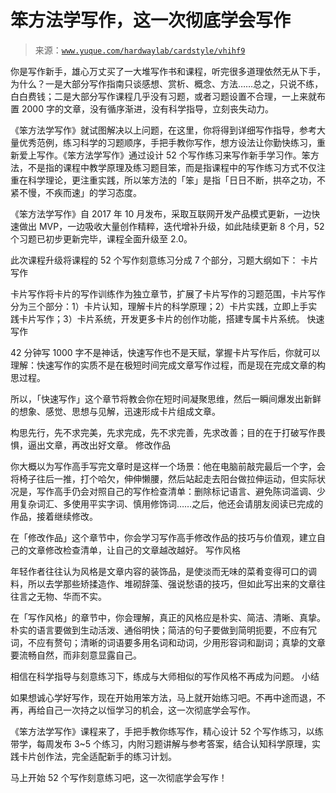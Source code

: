 # 笨方法学写作，这一次彻底学会写作

> 来源：[`www.yuque.com/hardwaylab/cardstyle/vhihf9`](https://www.yuque.com/hardwaylab/cardstyle/vhihf9)



你是写作新手，雄心万丈买了一大堆写作书和课程，听完很多道理依然无从下手，为什么？一是大部分写作指南只谈感想、赏析、概念、方法……总之，只说不练，白白费钱；二是大部分写作课程几乎没有习题，或者习题设置不合理，一上来就布置 2000 字的文章，没有循序渐进，没有科学指导，立刻丧失动力。 

《笨方法学写作》就试图解决以上问题，在这里，你将得到详细写作指导，参考大量优秀范例，练习科学的习题顺序，手把手教你写作，想方设法让你勤快练习，重新爱上写作。《笨方法学写作》通过设计 52 个写作练习来写作新手学习作。笨方法，不是指的课程中教学原理及练习题目笨，而是指课程中的写作练习方式不仅注重在科学理论，更注重实践，所以笨方法的「笨」是指「日日不断，拱卒之功，不紧不慢，不疾而速」的学习态度。 

《笨方法学写作》自 2017 年 10 月发布，采取互联网开发产品模式更新，一边快速做出 MVP，一边吸收大量创作精粹，迭代增补升级，如此陆续更新 8 个月，52 个习题已初步更新完毕，课程全面升级至 2.0。 

此次课程升级将课程的 52 个写作刻意练习分成 7 个部分，习题大纲如下： <ne-h2 id="d1d1b035" data-lake-id="d1d1b035"><ne-heading-ext><ne-heading-anchor></ne-heading-anchor><ne-heading-fold></ne-heading-fold></ne-heading-ext><ne-heading-content>卡片写作</ne-heading-content></ne-h2> 

卡片写作将卡片的写作训练作为独立章节，扩展了卡片写作的习题范围，卡片写作分为三个部分：1）卡片认知，理解卡片的科学原理；2）卡片实践，立即上手实践卡片写作；3）卡片系统，开发更多卡片的创作功能，搭建专属卡片系统。 <ne-h2 id="622db039" data-lake-id="622db039"><ne-heading-ext><ne-heading-anchor></ne-heading-anchor><ne-heading-fold></ne-heading-fold></ne-heading-ext><ne-heading-content>快速写作</ne-heading-content></ne-h2> 

42 分钟写 1000 字不是神话，快速写作也不是天赋，掌握卡片写作后，你就可以理解：快速写作的实质不是在极短时间完成文章写作过程，而是现在完成文章的构思过程。 

所以，「快速写作」这个章节将教会你在短时间凝聚思维，然后一瞬间爆发出新鲜的想象、感觉、思想与见解，迅速形成卡片组成文章。 

构思先行，先不求完美，先求完成，先不求完善，先求改善；目的在于打破写作畏惧，逼出文章，再改出好文章。 <ne-h2 id="1f586c9f" data-lake-id="1f586c9f"><ne-heading-ext><ne-heading-anchor></ne-heading-anchor><ne-heading-fold></ne-heading-fold></ne-heading-ext><ne-heading-content>修改作品</ne-heading-content></ne-h2> 

你大概以为写作高手写完文章时是这样一个场景：他在电脑前敲完最后一个字，会将椅子往后一推，打个哈欠，伸伸懒腰，然后站起走去阳台做拉伸运动，但实际状况是，写作高手仍会对照自己的写作检查清单：删除标记语言、避免陈词滥调、少用复杂词汇、多使用平实字词、慎用修饰词……之后，他还会请朋友阅读已完成的作品，接着继续修改。 

在「修改作品」这个章节中，你会学习写作高手修改作品的技巧与价值观，建立自己的文章修改检查清单，让自己的文章越改越好。 <ne-h2 id="b61bb926" data-lake-id="b61bb926"><ne-heading-ext><ne-heading-anchor></ne-heading-anchor><ne-heading-fold></ne-heading-fold></ne-heading-ext><ne-heading-content>写作风格</ne-heading-content></ne-h2> 

年轻作者往往认为风格是文章内容的装饰品，是使淡而无味的菜肴变得可口的调料，所以去学那些矫揉造作、堆砌辞藻、强说愁语的技巧，但如此写出来的文章往往言之无物、华而不实。 

在「写作风格」的章节中，你会理解，真正的风格应是朴实、简洁、清晰、真挚。朴实的语言要做到生动活泼、通俗明快；简洁的句子要做到简明扼要，不应有冗词，不应有赘句；清晰的词语要多用名词和动词，少用形容词和副词；真挚的文章要流畅自然，而非刻意显露自己。 

相信在科学指导与刻意练习下，练成与大师相似的写作风格不再成为问题。 <ne-h2 id="5db9fd7c" data-lake-id="5db9fd7c"><ne-heading-ext><ne-heading-anchor></ne-heading-anchor><ne-heading-fold></ne-heading-fold></ne-heading-ext><ne-heading-content>小结</ne-heading-content></ne-h2> 

如果想诚心学好写作，现在开始用笨方法，马上就开始练习吧。不再中途而退，不再，再给自己一次持之以恒学习的机会，这一次彻底学会写作。 <ne-hole id="u0016517d" data-lake-id="u0016517d"><ne-card data-card-name="hr" data-card-type="block" id="mMfgu" data-event-boundary="card">

《笨方法学写作》课程来了，手把手教你练写作，精心设计 52 个写作练习，以练带学，每周发布 3~5 个练习，内附习题讲解与参考答案，结合认知科学原理，实践卡片创作法，完全适配新手的练习计划。 

马上开始 52 个写作刻意练习吧，这一次彻底学会写作！ 

[](http://www.learnwritingthehardway.cn/)</ne-card></ne-hole>